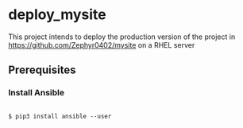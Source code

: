# deploy_mysite
This project intends to deploy the production version of the project in https://github.com/Zephyr0402/mysite on a RHEL server

## Prerequisites
### Install Ansible
<code>
$ pip3 install ansible --user
</code>
